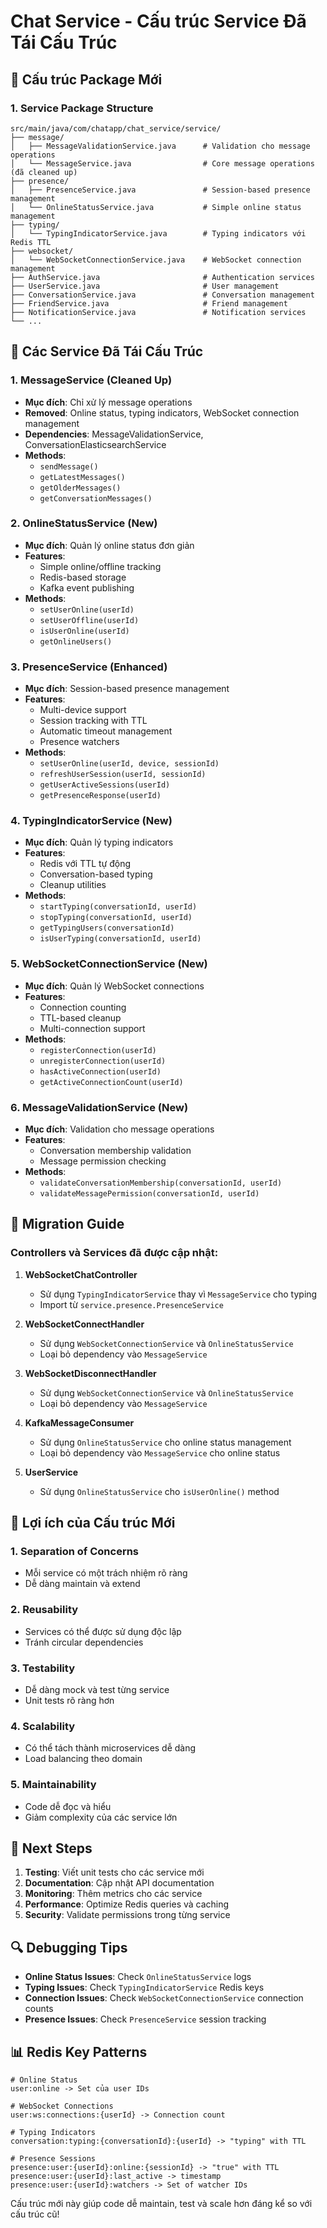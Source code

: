 # Chat Service - Cấu trúc Service Đã Tái Cấu Trúc

## 📁 Cấu trúc Package Mới

### 1. Service Package Structure

```
src/main/java/com/chatapp/chat_service/service/
├── message/
│   ├── MessageValidationService.java      # Validation cho message operations
│   └── MessageService.java                # Core message operations (đã cleaned up)
├── presence/
│   ├── PresenceService.java               # Session-based presence management
│   └── OnlineStatusService.java           # Simple online status management
├── typing/
│   └── TypingIndicatorService.java        # Typing indicators với Redis TTL
├── websocket/
│   └── WebSocketConnectionService.java    # WebSocket connection management
├── AuthService.java                       # Authentication services
├── UserService.java                       # User management
├── ConversationService.java               # Conversation management
├── FriendService.java                     # Friend management
├── NotificationService.java               # Notification services
└── ...
```

## 🔧 Các Service Đã Tái Cấu Trúc

### 1. **MessageService** (Cleaned Up)
- **Mục đích**: Chỉ xử lý message operations
- **Removed**: Online status, typing indicators, WebSocket connection management
- **Dependencies**: MessageValidationService, ConversationElasticsearchService
- **Methods**: 
  - `sendMessage()`
  - `getLatestMessages()`
  - `getOlderMessages()`
  - `getConversationMessages()`

### 2. **OnlineStatusService** (New)
- **Mục đích**: Quản lý online status đơn giản
- **Features**: 
  - Simple online/offline tracking
  - Redis-based storage
  - Kafka event publishing
- **Methods**:
  - `setUserOnline(userId)`
  - `setUserOffline(userId)`
  - `isUserOnline(userId)`
  - `getOnlineUsers()`

### 3. **PresenceService** (Enhanced)
- **Mục đích**: Session-based presence management
- **Features**:
  - Multi-device support
  - Session tracking with TTL
  - Automatic timeout management
  - Presence watchers
- **Methods**:
  - `setUserOnline(userId, device, sessionId)`
  - `refreshUserSession(userId, sessionId)`
  - `getUserActiveSessions(userId)`
  - `getPresenceResponse(userId)`

### 4. **TypingIndicatorService** (New)
- **Mục đích**: Quản lý typing indicators
- **Features**:
  - Redis với TTL tự động
  - Conversation-based typing
  - Cleanup utilities
- **Methods**:
  - `startTyping(conversationId, userId)`
  - `stopTyping(conversationId, userId)`
  - `getTypingUsers(conversationId)`
  - `isUserTyping(conversationId, userId)`

### 5. **WebSocketConnectionService** (New)
- **Mục đích**: Quản lý WebSocket connections
- **Features**:
  - Connection counting
  - TTL-based cleanup
  - Multi-connection support
- **Methods**:
  - `registerConnection(userId)`
  - `unregisterConnection(userId)`
  - `hasActiveConnection(userId)`
  - `getActiveConnectionCount(userId)`

### 6. **MessageValidationService** (New)
- **Mục đích**: Validation cho message operations
- **Features**:
  - Conversation membership validation
  - Message permission checking
- **Methods**:
  - `validateConversationMembership(conversationId, userId)`
  - `validateMessagePermission(conversationId, userId)`

## 🔄 Migration Guide

### Controllers và Services đã được cập nhật:

1. **WebSocketChatController**
   - Sử dụng `TypingIndicatorService` thay vì `MessageService` cho typing
   - Import từ `service.presence.PresenceService`

2. **WebSocketConnectHandler**
   - Sử dụng `WebSocketConnectionService` và `OnlineStatusService`
   - Loại bỏ dependency vào `MessageService`

3. **WebSocketDisconnectHandler**
   - Sử dụng `WebSocketConnectionService` và `OnlineStatusService`
   - Loại bỏ dependency vào `MessageService`

4. **KafkaMessageConsumer**
   - Sử dụng `OnlineStatusService` cho online status management
   - Loại bỏ dependency vào `MessageService` cho online status

5. **UserService**
   - Sử dụng `OnlineStatusService` cho `isUserOnline()` method

## 🎯 Lợi ích của Cấu trúc Mới

### 1. **Separation of Concerns**
- Mỗi service có một trách nhiệm rõ ràng
- Dễ dàng maintain và extend

### 2. **Reusability**
- Services có thể được sử dụng độc lập
- Tránh circular dependencies

### 3. **Testability**
- Dễ dàng mock và test từng service
- Unit tests rõ ràng hơn

### 4. **Scalability**
- Có thể tách thành microservices dễ dàng
- Load balancing theo domain

### 5. **Maintainability**
- Code dễ đọc và hiểu
- Giảm complexity của các service lớn

## 🚀 Next Steps

1. **Testing**: Viết unit tests cho các service mới
2. **Documentation**: Cập nhật API documentation
3. **Monitoring**: Thêm metrics cho các service
4. **Performance**: Optimize Redis queries và caching
5. **Security**: Validate permissions trong từng service

## 🔍 Debugging Tips

- **Online Status Issues**: Check `OnlineStatusService` logs
- **Typing Issues**: Check `TypingIndicatorService` Redis keys
- **Connection Issues**: Check `WebSocketConnectionService` connection counts
- **Presence Issues**: Check `PresenceService` session tracking

## 📊 Redis Key Patterns

```
# Online Status
user:online -> Set của user IDs

# WebSocket Connections  
user:ws:connections:{userId} -> Connection count

# Typing Indicators
conversation:typing:{conversationId}:{userId} -> "typing" with TTL

# Presence Sessions
presence:user:{userId}:online:{sessionId} -> "true" with TTL
presence:user:{userId}:last_active -> timestamp
presence:user:{userId}:watchers -> Set of watcher IDs
```

Cấu trúc mới này giúp code dễ maintain, test và scale hơn đáng kể so với cấu trúc cũ!
